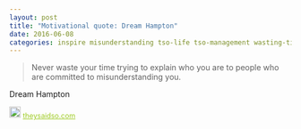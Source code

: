 ```yaml
---
layout: post
title: "Motivational quote: Dream Hampton"
date: 2016-06-08
categories: inspire misunderstanding tso-life tso-management wasting-time
---
```

> Never waste your time trying to explain who you are to people who are committed to misunderstanding you.

Dream Hampton

<span style="z-index:50;font-size:0.9em;"><img src="https://theysaidso.com/branding/theysaidso.png" height="20" width="20" alt="theysaidso.com"/><a href="https://theysaidso.com" title="Powered by quotes from theysaidso.com" style="color: #9fcc25; margin-left: 4px; vertical-align: middle;">theysaidso.com</a></span>
